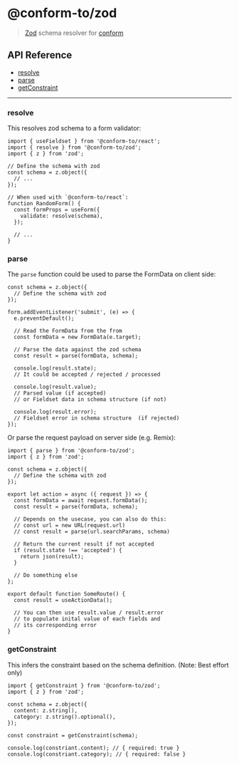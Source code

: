 # @conform-to/zod

> [Zod](https://github.com/colinhacks/zod) schema resolver for [conform](https://github.com/edmundhung/conform)

## API Reference

- [resolve](#resolve)
- [parse](#parse)
- [getConstraint](#getConstraint)

---

### resolve

This resolves zod schema to a form validator:

```tsx
import { useFieldset } from '@conform-to/react';
import { resolve } from '@conform-to/zod';
import { z } from 'zod';

// Define the schema with zod
const schema = z.object({
  // ...
});

// When used with `@conform-to/react`:
function RandomForm() {
  const formProps = useForm({
    validate: resolve(schema),
  });

  // ...
}
```

### parse

The `parse` function could be used to parse the FormData on client side:

```tsx
const schema = z.object({
  // Define the schema with zod
});

form.addEventListener('submit', (e) => {
  e.preventDefault();

  // Read the FormData from the from
  const formData = new FormData(e.target);

  // Parse the data against the zod schema
  const result = parse(formData, schema);

  console.log(result.state);
  // It could be accepted / rejected / processed

  console.log(result.value);
  // Parsed value (if accepted)
  // or Fieldset data in schema structure (if not)

  console.log(result.error);
  // Fieldset error in schema structure  (if rejected)
});
```

Or parse the request payload on server side (e.g. Remix):

```tsx
import { parse } from '@conform-to/zod';
import { z } from 'zod';

const schema = z.object({
  // Define the schema with zod
});

export let action = async ({ request }) => {
  const formData = await request.formData();
  const result = parse(formData, schema);

  // Depends on the usecase, you can also do this:
  // const url = new URL(request.url)
  // const result = parse(url.searchParams, schema)

  // Return the current result if not accepted
  if (result.state !== 'accepted') {
    return json(result);
  }

  // Do something else
};

export default function SomeRoute() {
  const result = useActionData();

  // You can then use result.value / result.error
  // to populate inital value of each fields and
  // its corresponding error
}
```

### getConstraint

This infers the constraint based on the schema definition. (Note: Best effort only)

```tsx
import { getConstraint } from '@conform-to/zod';
import { z } from 'zod';

const schema = z.object({
  content: z.string(),
  category: z.string().optional(),
});

const constraint = getConstraint(schema);

console.log(constriant.content); // { required: true }
console.log(constriant.category); // { required: false }
```
